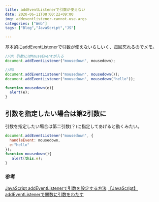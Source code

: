 ```yaml
---
title: addEventListenerで引数が使えない
date: 2020-06-11T08:00:22+09:00
img: addeventlistener-cannot-use-args
categories: ["Web"]
tags: ["Blog","JavaScript","JS"]

---
```


基本的にaddEventListenerで引数が使えないらしいく、毎回忘れるのでメモ。

```js
//OK 引数にはMouseEventが入る
document.addEventListener("mousedown", mousedown);

//NG
document.addEventListener("mousedown", mousedown());
document.addEventListener("mousedown", mousedown("hello"));

function mousedown(e){
  alert(e);
}
```

## 引数を指定したい場合は第2引数に

引数を指定したい場合は第二引数(？)に指定してあげると動くみたい。

```js
document.addEventListener("mousedown", {
  handleEvent: mousedown,
  e:"hello"
});
function mousedown(){
   alert(this.e);
}
```

### 参考

[JavaScript addEventListenerで引数を設定する方法](https://zukucode.com/2017/05/javascript-addeventlistener-parameter.html)
[【JavaScript】addEventListenerで関数に引数をわたす](https://note.com/yamanoborer/n/n2e4cc40328b7)